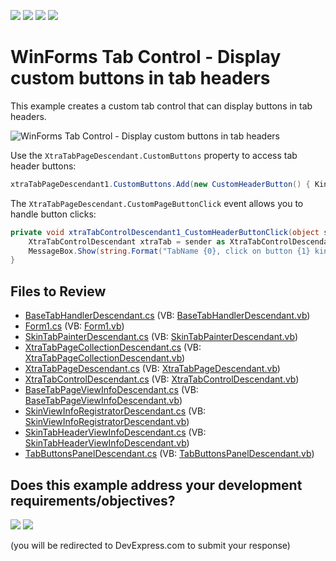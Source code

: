 <!-- default badges list -->
![](https://img.shields.io/endpoint?url=https://codecentral.devexpress.com/api/v1/VersionRange/128618824/24.2.1%2B)
[![](https://img.shields.io/badge/Open_in_DevExpress_Support_Center-FF7200?style=flat-square&logo=DevExpress&logoColor=white)](https://supportcenter.devexpress.com/ticket/details/E4255)
[![](https://img.shields.io/badge/📖_How_to_use_DevExpress_Examples-e9f6fc?style=flat-square)](https://docs.devexpress.com/GeneralInformation/403183)
[![](https://img.shields.io/badge/💬_Leave_Feedback-feecdd?style=flat-square)](#does-this-example-address-your-development-requirementsobjectives)
<!-- default badges end -->

# WinForms Tab Control - Display custom buttons in tab headers

This example creates a custom tab control that can display buttons in tab headers.

![WinForms Tab Control - Display custom buttons in tab headers](https://raw.githubusercontent.com/DevExpress-Examples/how-to-add-custom-buttons-to-tab-page-headers-e4255/12.2.4%2B/media/winforms-custom-tab-control.png)

Use the `XtraTabPageDescendant.CustomButtons` property to access tab header buttons:

```csharp
xtraTabPageDescendant1.CustomButtons.Add(new CustomHeaderButton() { Kind = ButtonPredefines.Plus });
```

The `XtraTabPageDescendant.CustomPageButtonClick` event allows you to handle button clicks:

```csharp
private void xtraTabControlDescendant1_CustomHeaderButtonClick(object sender, CustomHeaderButtonEventArgs e) {
    XtraTabControlDescendant xtraTab = sender as XtraTabControlDescendant;
    MessageBox.Show(string.Format("TabName {0}, click on button {1} kind {2}", xtraTab.Name, e.Button.Index, e.Button.Kind));
}
```


## Files to Review

* [BaseTabHandlerDescendant.cs](./CS/XtraTabWithButtons/BaseTabHandlerDescendant.cs) (VB: [BaseTabHandlerDescendant.vb](./VB/XtraTabWithButtons/BaseTabHandlerDescendant.vb))
* [Form1.cs](./CS/XtraTabWithButtons/Form1.cs) (VB: [Form1.vb](./VB/XtraTabWithButtons/Form1.vb))
* [SkinTabPainterDescendant.cs](./CS/XtraTabWithButtons/Paint/SkinTabPainterDescendant.cs) (VB: [SkinTabPainterDescendant.vb](./VB/XtraTabWithButtons/Paint/SkinTabPainterDescendant.vb))
* [XtraTabPageCollectionDescendant.cs](./CS/XtraTabWithButtons/Tab/Page/XtraTabPageCollectionDescendant.cs) (VB: [XtraTabPageCollectionDescendant.vb](./VB/XtraTabWithButtons/Tab/Page/XtraTabPageCollectionDescendant.vb))
* [XtraTabPageDescendant.cs](./CS/XtraTabWithButtons/Tab/Page/XtraTabPageDescendant.cs) (VB: [XtraTabPageDescendant.vb](./VB/XtraTabWithButtons/Tab/Page/XtraTabPageDescendant.vb))
* [XtraTabControlDescendant.cs](./CS/XtraTabWithButtons/Tab/XtraTabControlDescendant.cs) (VB: [XtraTabControlDescendant.vb](./VB/XtraTabWithButtons/Tab/XtraTabControlDescendant.vb))
* [BaseTabPageViewInfoDescendant.cs](./CS/XtraTabWithButtons/ViewInfo/BaseTabPageViewInfoDescendant.cs) (VB: [BaseTabPageViewInfoDescendant.vb](./VB/XtraTabWithButtons/ViewInfo/BaseTabPageViewInfoDescendant.vb))
* [SkinViewInfoRegistratorDescendant.cs](./CS/XtraTabWithButtons/ViewInfo/Other/SkinViewInfoRegistratorDescendant.cs) (VB: [SkinViewInfoRegistratorDescendant.vb](./VB/XtraTabWithButtons/ViewInfo/Other/SkinViewInfoRegistratorDescendant.vb))
* [SkinTabHeaderViewInfoDescendant.cs](./CS/XtraTabWithButtons/ViewInfo/SkinTabHeaderViewInfoDescendant.cs) (VB: [SkinTabHeaderViewInfoDescendant.vb](./VB/XtraTabWithButtons/ViewInfo/SkinTabHeaderViewInfoDescendant.vb))
* [TabButtonsPanelDescendant.cs](./CS/XtraTabWithButtons/ViewInfo/TabButtonsPanelDescendant.cs) (VB: [TabButtonsPanelDescendant.vb](./VB/XtraTabWithButtons/ViewInfo/TabButtonsPanelDescendant.vb))
<!-- feedback -->
## Does this example address your development requirements/objectives?

[<img src="https://www.devexpress.com/support/examples/i/yes-button.svg"/>](https://www.devexpress.com/support/examples/survey.xml?utm_source=github&utm_campaign=winforms-tab-control-display-header-buttons&~~~was_helpful=yes) [<img src="https://www.devexpress.com/support/examples/i/no-button.svg"/>](https://www.devexpress.com/support/examples/survey.xml?utm_source=github&utm_campaign=winforms-tab-control-display-header-buttons&~~~was_helpful=no)

(you will be redirected to DevExpress.com to submit your response)
<!-- feedback end -->
